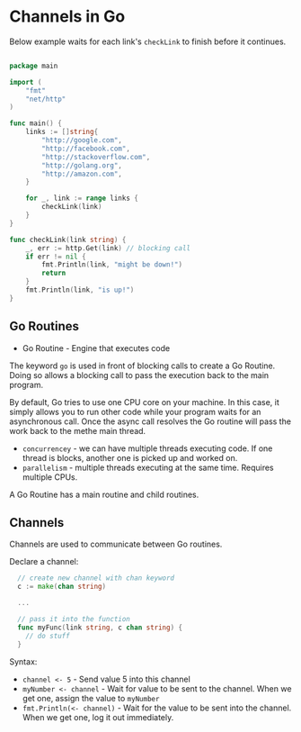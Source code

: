# Channels in Go

Below example waits for each link's `checkLink` to finish before it continues.


```go

package main

import (
	"fmt"
	"net/http"
)

func main() {
	links := []string{
		"http://google.com",
		"http://facebook.com",
		"http://stackoverflow.com",
		"http://golang.org",
		"http://amazon.com",
	}

	for _, link := range links {
		checkLink(link)
	}
}

func checkLink(link string) {
	_, err := http.Get(link) // blocking call
	if err != nil {
		fmt.Println(link, "might be down!")
		return
	}
	fmt.Println(link, "is up!")
}

```

## Go Routines

* Go Routine - Engine that executes code

The keyword `go` is used in front of blocking calls to create a Go Routine. Doing so allows a blocking call to pass the execution back to the main program.

By default, Go tries to use one CPU core on your machine. In this case, it simply allows you to run other code while your program waits for an asynchronous call. Once the async call resolves the Go routine will pass the work back to the methe main thread.

* `concurrencey` - we can have multiple threads executing code. If one thread is blocks, another one is picked up and worked on.
* `parallelism` - multiple threads executing at the same time. Requires multiple CPUs.

A Go Routine has a main routine and child routines.

## Channels

Channels are used to communicate between Go routines.

Declare a channel:

```go
  // create new channel with chan keyword
  c := make(chan string)

  ...

  // pass it into the function
  func myFunc(link string, c chan string) {
    // do stuff
  }
```

Syntax:

* `channel <- 5` - Send value 5 into this channel
* `myNumber <- channel` - Wait for value to be sent to the channel. When we get one, assign the value to `myNumber`
* `fmt.Println(<- channel)` - Wait for the value to be sent into the channel. When we get one, log it out immediately.